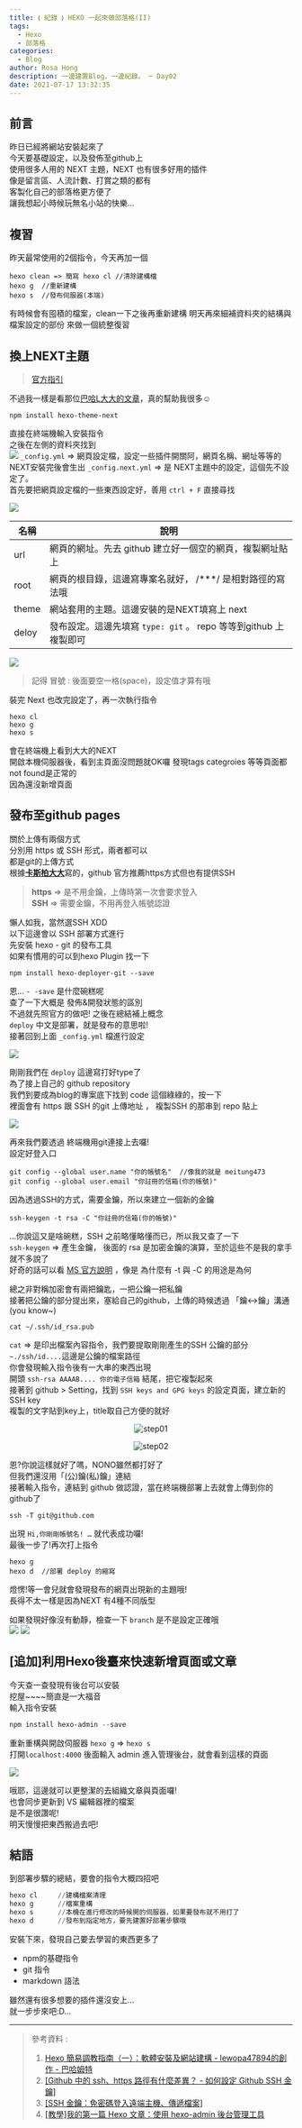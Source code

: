 ```yaml
---
title: ⟬ 紀錄 ⟭ HEXO 一起來做部落格(II)
tags:
  - Hexo
  - 部落格
categories:
  - Blog
author: Rosa Hong
description: 一邊建置Blog，一邊紀錄。 ─ Day02
date: 2021-07-17 13:32:35
---
```



## 前言 ##

昨日已經將網站安裝起來了  
今天要基礎設定，以及發佈至github上  
使用很多人用的 NEXT 主題，NEXT 也有很多好用的插件  
像是留言區、人流計數、打賞之類的都有  
客製化自己的部落格更方便了  
讓我想起小時候玩無名小站的快樂...  

## 複習 ##

昨天最常使用的2個指令，今天再加一個  

```
hexo clean => 簡寫 hexo cl //清除建構檔  
hexo g  //重新建構  
hexo s  //發布伺服器(本端)  
```

有時候會有囤積的檔案，clean一下之後再重新建構
明天再來細補資料夾的結構與檔案設定的部份
來做一個統整復習

## 換上NEXT主題 ##  
  
> [官方指引](https://github.com/theme-next/hexo-theme-next)  

不過我一樣是看那位[巴哈L大大的文章](https://home.gamer.com.tw/artwork.php?sn=5138471)，真的幫助我很多☺️  
  

```
npm install hexo-theme-next  
```

直接在終端機輸入安裝指令  
之後在左側的資料夾找到  
![](https://chi01pap001files.storage.live.com/y4mZoV2zYTezJ7XnQzQftdPHv7G283xYtZn29Jm7MZ5BcCvcgEz5ET80-IILT_wrv5cE-TDME573cM8j3IQndYptgcFKJboIPsDViORzMo-554RRyfmKuwmWNFLSCifx1yqRbRS_1vGsOCjc52mDfyHSBXfKC2qOJOSP-_382CTz8EjWdyen19M2UAwGLqGcNis?width=290&height=602&cropmode=none)
`_config.yml`  ⇒ 網頁設定檔，設定一些插件開關阿，網頁名稱、網址等等的  
NEXT安裝完後會生出 `_config.next.yml` ⇒ 是 NEXT主題中的設定，這個先不設定了。  
首先要把網頁設定檔的一些東西設定好，善用 `ctrl + F` 直接尋找  

![](https://chi01pap001files.storage.live.com/y4mg5VYrXhn9SKuFB7O410M0VrdE80dSyg12iiXxEjvdvFV36VXtMsNIyS90lEwOEjoEwGU8AvLctdsyh42QKc7m_VT5DBKUkjUwZAVZzXPWkqjbUjvOIrtXtZmk8w-NQb--hMM-_jkdmrzXBFZ8f8xG2ofs35BdVqZQ36OjvduhjK3UXSuWqfopS2MDFKov9NB?width=660&height=418&cropmode=none)  

| 名稱 | 說明 | 
| --- | --- | 
| url | 網頁的網址。先去 github 建立好一個空的網頁，複製網址貼上 |  
| root | 網頁的根目錄，這邊寫專案名就好， /***/ 是相對路徑的寫法哦 |  
| theme | 網站套用的主題。這邊安裝的是NEXT填寫上 next |
| deloy | 發布設定。這邊先填寫 `type: git` 。 repo 等等到github 上複製即可 |  

![](https://chi01pap001files.storage.live.com/y4m31ODFxu3XGBixiLchDX0zi4lqY1toUWP2_3Bvbe2iqrsvUY5k035-7vUuTxYOsecl-msD3YU6BjrtEXYrR4vfzVsO0GR7w5HPZuS816bAUuUJ3b8LOyZro_eBsQX7EzvEvwyCle5dAdlWgxV2Ynrlk2WOPIyQan6qaNM5hF8XhMsowebpXBVIsiPg6QkwICt?width=256&height=68&cropmode=none)  

> 記得 冒號 : 後面要空一格(space)，設定值才算有哦  

裝完 Next 也改完設定了，再一次執行指令   

```
hexo cl
hexo g
hexo s
```


會在終端機上看到大大的NEXT  
開啟本機伺服器後，看到主頁面沒問題就OK囉
發現tags categroies 等等頁面都not found是正常的  
因為還沒新增頁面  

## 發布至github pages ##

關於上傳有兩個方式  
分別用 https 或 SSH 形式，兩者都可以  
都是git的上傳方式  
根據[**卡斯柏大大**](https://wcc723.github.io/git/2018/02/12/github-ssh-https/)寫的，github 官方推薦https方式但也有提供SSH  

> **https** ⇒ 是不用金鑰，上傳時第一次會要求登入  
**SSH** ⇒ 需要金鑰，不用再登入帳號認證  

懶人如我，當然選SSH XDD  
以下這邊會以 SSH 部署方式進行  
先安裝 hexo - git 的發布工具   
如果有慣用的可以到hexo Plugin 找一下  
```
npm install hexo-deployer-git --save
```


恩...   `- -save`  是什麼碗糕呢  
查了一下大概是 發佈&開發狀態的區別  
不過就先照官方的做吧! 之後在總結補上概念  
`deploy` 中文是部署，就是發布的意思啦!  
接著回到上面 `_config.yml` 檔進行設定  

![](https://chi01pap001files.storage.live.com/y4mAgiLoI6WV74o0adjBGFlRZU-8LOLmfwTqA6WE10zJOcOQWQcjFuUUTtl_jsAoAXrQUu08ZmDPU8g7l7hgaAT1DOVYYDjxiWeS2hftDZXLinaOqNrU4zsLPPdPZn3nBsD5Crg07WHCYbskme0mhi0CQD_sWE-ZjVSFhPULnsB8ZurJzRRoMCsXMHt_GFO52eL?width=256&height=68&cropmode=none)  

剛剛我們在 `deploy` 這邊寫打好type了  
為了接上自己的 github repository  
我們到要成為blog的專案底下找到 code 這個綠綠的，按一下  
裡面會有 https 跟 SSH 的git 上傳地址 ， 複製SSH 的那串到 repo 貼上  

![](https://chi01pap001files.storage.live.com/y4mtrlRgLYfAcRsAhseYDa7VThDuZI0wLDMnhFqvZ7xSbTkFjpstkcIn1SQWWs-ZgIQXy9_w2VNi0KMgNLoJdt9Uvcsq2JAyt-klGyB5qA_HHhyUCu1RJqsELKcVABJd1Rh-QcOSMEcfBXzOdw1pN1zkgWoeBD68rwLUwpTZoiXDjH5eFa_V-Rx4InL5hdAIyA2?width=660&height=487&cropmode=none)  

再來我們要透過 終端機用git連接上去囉!  
設定好登入口  

```
git config --global user.name "你的帳號名"  //像我的就是 meitung473  
git config --global user.email "你註冊的信箱(你的帳號)"
```

因為透過SSH的方式，需要金鑰，所以來建立一個新的金鑰  
```
ssh-keygen -t rsa -C "你註冊的信箱(你的帳號)"
```

...你說這又是啥碗糕，SSH 之前略懂略懂而已，所以我又查了一下  
`ssh-keygen` ⇒ 產生金鑰， 後面的 rsa 是加密金鑰的演算，至於這些不是我的拿手就不多說了  
好奇的話可以看 [MS 官方說明](https://docs.microsoft.com/zh-tw/azure/virtual-machines/linux/create-ssh-keys-detailed) ，像是 為什麼有 -t 與 -C 的用途是為何  

總之非對稱加密會有兩把鑰匙，一把公鑰一把私鑰  
接著把公鑰的部分提出來，塞給自己的github，上傳的時候透過  「鑰<->鑰」溝通(you know~)  

```
cat ~/.ssh/id_rsa.pub
``` 

`cat` ⇒ 是印出檔案內容指令，我們要提取剛剛產生的SSH 公鑰的部分  
`~./ssh/id....`這邊是公鑰的檔案路徑  
你會發現輸入指令後有一大串的東西出現  
開頭 `ssh-rsa AAAAB.... 你的電子信箱` 結尾，把它複製起來  
接著到 github > Setting，找到 `SSH keys and GPG keys` 的設定頁面，建立新的SSH key  
複製的文字貼到key上，title取自己方便的就好
<center> 

![step01](https://chi01pap001files.storage.live.com/y4mtrlRgLYfAcRsAhseYDa7VThDuZI0wLDMnhFqvZ7xSbTkFjpstkcIn1SQWWs-ZgIQXy9_w2VNi0KMgNLoJdt9Uvcsq2JAyt-klGyB5qA_HHhyUCu1RJqsELKcVABJd1Rh-QcOSMEcfBXzOdw1pN1zkgWoeBD68rwLUwpTZoiXDjH5eFa_V-Rx4InL5hdAIyA2?width=256&height=189&cropmode=none)

![step02](https://chi01pap001files.storage.live.com/y4m8_6cDZHW1v4JSUJsrUu1p9bMSzDmISLkPucVi6NDP88dCk5LwTSNVligcXEMl81_wAl0zvVnA_WXHJdKvEIccFUNyticly15iG3l2HSc4Wob7_MFbIQaPdxt1KrDyLUosjUouzN0940St1O3nLFi2qH_LUIFad_H5L0VmBpQQJZegkAIR9m0Z8NpnoCC4dbg?width=256&height=140&cropmode=none)  
</center>

恩?你說這樣就好了嗎，NONO雖然都打好了  
但我們還沒用「(公)鑰(私)鑰」連結    
接著輸入指令，連結到 github 做認證，當在終端機部署上去就會上傳到你的github了  


```
ssh -T git@github.com
``` 


出現 `Hi,你剛剛帳號名! …` 就代表成功囉!  
最後一步了!再次打上指令  

```
hexo g  
hexo d  //部署 deploy 的縮寫
```

燈愣!等一會兒就會發現發布的網頁出現新的主題哦!   
長得不太一樣是因為NEXT 有4種不同版型  

如果發現好像沒有動靜，檢查一下 `branch` 是不是設定正確哦    
![](https://chi01pap001files.storage.live.com/y4mUwaX8yxoT5torp_6oiPYLOI5bjcEE0IJ89NRpRpuhwB6uUaD7dWVgENZka-pJtH4jWV_QrTpJhDe5styDA24xN6fvf0_nWbzeWRzgFWsz9U--NP80ITmFjg4HyStxEjbMOPPco1sLRZPDNmy9Z4TLRgNYcRlBSgGYnzNgDACmLTzLz2Kq859eMQbkhbKT1mq?width=256&height=76&cropmode=none)
![](https://chi01pap001files.storage.live.com/y4mK9VlB_cWLjYZ-RMixf0tnkWDOEsySIboe-UtyXoGkSN38L2iUgW4cfm4ru33sO850_G6xbqnE1fQ1VmFeIuJWc4NZKcOWcI0x6NW6by4-rCVi8btKN5Hqt54R23dSlNk5hhOVUEIsc6nYJF2ihz-1AMnxct_WzyxqXEAopufB_acOFW8a5OIrzMyH9MmjSKO?width=256&height=120&cropmode=none)

## \[追加\]利用Hexo後臺來快速新增頁面或文章

今天查一查發現有後台可以安裝  
挖屋~~~~簡直是一大福音  
輸入指令安裝  

```powershell
npm install hexo-admin --save  
```

重新重構與開啟伺服器 `hexo g` ⇒ `hexo s`  
打開`localhost:4000` 後面輸入 admin 進入管理後台，就會看到這樣的頁面  

![](https://chi01pap001files.storage.live.com/y4m6t5lwQPLeYwvheAsHrOEHdnJDvfl0c0F_h5yuFzqA519FHGGLzP7wzctJ4tWl-gKQVjsmRL_fTPQZfF-lkmpGSk1ElGcFRl91NAVboiaUtF8aJ_5SBTB7FcXnFt0aLhgJsASoM9qihet4CBavi-X-4oSRL7ygPu1IBOAk1-G-b0e78pNOTA5C_avI3hXqGtM?width=660&height=406&cropmode=none)

哦耶，這邊就可以更整潔的去組織文章與頁面囉!  
也會同步更新到 VS 編輯器裡的檔案  
是不是很讚呢!  
明天慢慢把東西搬過去吧!  

## 結語 ##  

到部署步驟的總結，要會的指令大概四招吧  

```powershell
hexo cl     //建構檔案清理
hexo g      //檔案重構
hexo s      //本機在進行修改的時候開的伺服器，如果要發布就不用打了
hexo d      //發布到指定地方，要先建置好部署步驟哦
```  

安裝下來，發現自己要去學習的東西更多了  
- npm的基礎指令  
- git 指令   
- markdown 語法   

雖然還有很多想要的插件還沒安上...  
就一步步來吧:D... 

---

> 參考資料 :  
>1. [Hexo 簡易調教指南（一）：軟體安裝及網站建構 - lewopa47894的創作 - 巴哈姆特](https://home.gamer.com.tw/artwork.php?sn=5138471)  
>2. [[Github 中的 ssh、https 路徑有什麼差異？ - 如何設定 Github SSH 金鑰]](https://wcc723.github.io/git/2018/02/12/github-ssh-https/)  
>3. [[SSH 金鑰：免密碼登入遠端主機、傳遞檔案]](https://ithelp.ithome.com.tw/articles/10227181)  
>4. [\[教學\]我的第一篇 Hexo 文章：使用 hexo-admin 後台管理工具](https://ed521.github.io/2019/08/hexo-admin/)